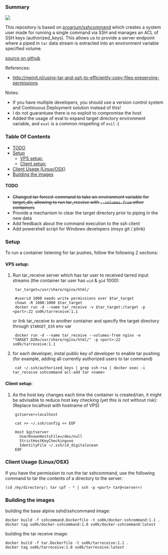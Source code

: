 ### Summary
[![](https://imagelayers.io/?images=so0k/tarreceive:latest.svg)](https://imagelayers.io/?images=so0k/tarreceive:latest 'Get your own badge on imagelayers.io')

This repository is based on [progrium/sshcommand](https://github.com/progrium/sshcommand) which creates a system user made for running a single command via SSH and manages an ACL of SSH keys (authorized_keys). This allows us to provide a server endpoint where a piped in `tar` data stream is extracted into an environment variable specified volume.

[source on github](https://github.com/so0k/docker-tarreceive)

References:

* http://meinit.nl/using-tar-and-ssh-to-efficiently-copy-files-preserving-permissions

Notes:

* If you have multiple developers, you should use a version control system and Continuous Deployment solution instead of this!
* I do not guarantuee there is no exploit to compromise the host
* Added the usage of eval to expand target directory environment variable, and `eval` is a common mispelling of `evil` :(

### Table Of Contents

<!-- MarkdownTOC depth=4 autolink=true bracket=round -->

- [TODO](#todo)
- [Setup](#setup)
    - [VPS setup:](#vps-setup)
    - [Client setup:](#client-setup)
- [Client Usage (Linux/OSX)](#client-usage-linuxosx)
- [Building the images](#building-the-images)

<!-- /MarkdownTOC -->

#### TODO

* ~~Changed tar forced-command to take an environment variable for target_dir, allowing to run tar_receive with `--volumes-from` other containers~~
* Provide a mechanism to clear the target directory prior to piping in the new data
* Add feedback about the command execution to the ssh client
* Add powershell script for Windows developers (msys git / plink)

### Setup

To run a container listening for tar pushes, follow the following 2 sections:

#### VPS setup:

1. Run tar_receive server which has tar user to received tarred input streams (the container tar user has `uid` & `gid` 1000):

        tar_target=/usr/share/nginx/html/

        #userid 1000 needs write permissions over $tar_target
        chown -R 1000:1000 $tar_target
        docker run -d --name tar_receive -v $tar_target:/target -p <port>:22 so0k/tarreceive:1.1

    or link tar_receive to another container and specify the target directory through `$TARGET_DIR` env var
    
        docker run -d --name tar_receive --volumes-from nginx -e "TARGET_DIR=/usr/share/nginx/html/" -p <port>:22 so0k/tarreceive:1.1

2. for each developer, instal public key of developer to enable tar pushing (for example, adding all currently authorized users to tar command)

        cat ~/.ssh/authorized_keys | grep ssh-rsa | docker exec -i tar_receive sshcommand acl-add tar <name>

#### Client setup:

1. As the host key changes each time the container is created/ran, it might be advisable to reduce host key checking (yet this is not without risk):
   (Replace localhost with hostname of VPS)

        gitserver=localhost

        cat >> ~/.ssh/config << EOF
        
        Host $gitserver
          UserKnownHostsFile=/dev/null
          StrictHostKeyChecking=no
          IdentityFile ~/.ssh/id_digitalocean
        EOF

### Client Usage (Linux/OSX)

If you have the permission to run the tar sshcommand, use the following command to tar the contents of a directory to the server:

    (cd /my/directory/; tar cpf - * | ssh -p <port> tar@<server>)

### Building the images

building the base alpine sshd/sshcommand image:

    docker build -f sshcommand.Dockerfile -t so0k/docker-sshcommand:1.1 .
    docker tag so0k/docker-sshcommand:1.0 so0k/docker-sshcommand:latest

building the tar receive image:

    docker build -f tar.Dockerfile -t so0k/tarreceive:1.1 .
    docker tag so0k/tarreceive:1.0 so0k/tarreceive:latest
